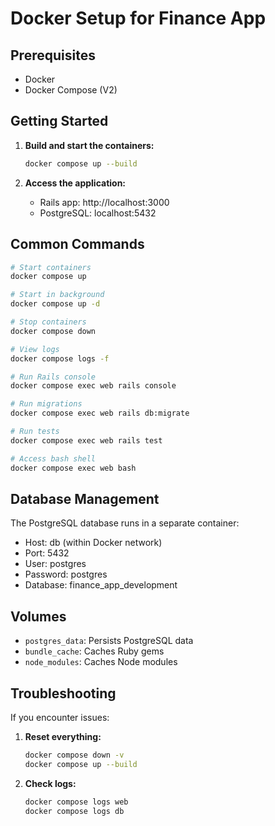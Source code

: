 # Docker Setup for Finance App

## Prerequisites
- Docker
- Docker Compose (V2)

## Getting Started

1. **Build and start the containers:**
   ```bash
   docker compose up --build
   ```

2. **Access the application:**
   - Rails app: http://localhost:3000
   - PostgreSQL: localhost:5432

## Common Commands

```bash
# Start containers
docker compose up

# Start in background
docker compose up -d

# Stop containers
docker compose down

# View logs
docker compose logs -f

# Run Rails console
docker compose exec web rails console

# Run migrations
docker compose exec web rails db:migrate

# Run tests
docker compose exec web rails test

# Access bash shell
docker compose exec web bash
```

## Database Management

The PostgreSQL database runs in a separate container:
- Host: db (within Docker network)
- Port: 5432
- User: postgres
- Password: postgres
- Database: finance_app_development

## Volumes

- `postgres_data`: Persists PostgreSQL data
- `bundle_cache`: Caches Ruby gems
- `node_modules`: Caches Node modules

## Troubleshooting

If you encounter issues:

1. **Reset everything:**
   ```bash
   docker compose down -v
   docker compose up --build
   ```

2. **Check logs:**
   ```bash
   docker compose logs web
   docker compose logs db
   ```